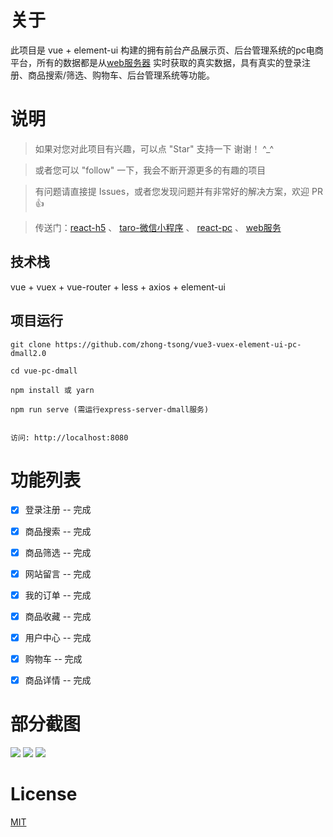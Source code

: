 
# 关于

此项目是 vue + element-ui 构建的拥有前台产品展示页、后台管理系统的pc电商平台，所有的数据都是从[web服务器](https://github.com/zhong-tsong/nodejs-express-server-dmall2.0) 实时获取的真实数据，具有真实的登录注册、商品搜索/筛选、购物车、后台管理系统等功能。


# 说明

>  如果对您对此项目有兴趣，可以点 "Star" 支持一下 谢谢！ ^_^

>  或者您可以 "follow" 一下，我会不断开源更多的有趣的项目

>  有问题请直接提 Issues，或者您发现问题并有非常好的解决方案，欢迎 PR 👍

>  传送门：[react-h5](https://github.com/zhong-tsong/react-mobx-antd-mobile-pc-dmall2.0)  、 [taro-微信小程序](https://github.com/zhong-tsong/taro2-mobx-taro-ui-wx-dmall2.0)  、 [react-pc](https://github.com/zhong-tsong/react-mobx-antd-pc-dmall2.0)  、 [web服务](https://github.com/zhong-tsong/nodejs-express-server-dmall2.0)



## 技术栈

vue + vuex + vue-router + less + axios + element-ui


## 项目运行


```
git clone https://github.com/zhong-tsong/vue3-vuex-element-ui-pc-dmall2.0  

cd vue-pc-dmall 

npm install 或 yarn

npm run serve (需运行express-server-dmall服务)


访问: http://localhost:8080

```


# 功能列表

- [x] 登录注册 -- 完成
- [x] 商品搜索 -- 完成
- [x] 商品筛选 -- 完成
- [x] 网站留言 -- 完成
- [x] 我的订单 -- 完成
- [x] 商品收藏 -- 完成
- [x] 用户中心 -- 完成
- [x] 购物车 -- 完成
- [x] 商品详情 -- 完成


# 部分截图


<img src="https://github.com/zhong-tsong/vue3-vuex-element-ui-pc-dmall2.0/tree/master/preview/home.png"/>

<img src="https://github.com/zhong-tsong/vue3-vuex-element-ui-pc-dmall2.0/tree/master/preview/products.png"/>

<img src="https://github.com/zhong-tsong/vue3-vuex-element-ui-pc-dmall2.0/tree/master/preview/login.png"/>


# License

[MIT](https://github.com/zhong-tsong/vue3-vuex-element-ui-pc-dmall2.0/blob/master/LICENSE)

